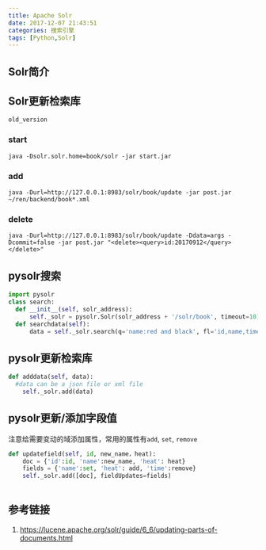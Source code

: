 ```yaml
---
title: Apache Solr
date: 2017-12-07 21:43:51
categories: 搜索引擎
tags: [Python,Solr]	
---
```


## Solr简介

## Solr更新检索库

`old_version`

### start

```
java -Dsolr.solr.home=book/solr -jar start.jar
```

### add

```
java -Durl=http://127.0.0.1:8983/solr/book/update -jar post.jar ~/ren/backend/book*.xml
```
<!-- more -->
### delete

```
java -Durl=http://127.0.0.1:8983/solr/book/update -Ddata=args -Dcommit=false -jar post.jar "<delete><query>id:20170912</query></delete>"
```

## pysolr搜索

```python
import pysolr
class search:	
  def __init__(self, solr_address):
      self._solr = pysolr.Solr(solr_address + '/solr/book', timeout=10)
  def searchdata(self):
      data = self._solr.search(q='name:red and black', fl='id,name,time', start=0, rows=10)
```
## pysolr更新检索库

```python
def adddata(self, data):
  #data can be a json file or xml file
	self._solr.add(data)
```

## pysolr更新/添加字段值

注意给需要变动的域添加属性，常用的属性有`add`, `set`, `remove`

```python
def updatefield(self, id, new_name，heat):
	doc = {'id':id, 'name':new_name, 'heat': heat}
	fields = {'name':set, 'heat': add, 'time':remove}
 	self._solr.add([doc], fieldUpdates=fields)
  
```

## 参考链接

1. https://lucene.apache.org/solr/guide/6_6/updating-parts-of-documents.html

